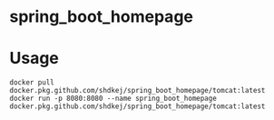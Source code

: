# spring_boot_homepage

# Usage
```
docker pull docker.pkg.github.com/shdkej/spring_boot_homepage/tomcat:latest
docker run -p 8080:8080 --name spring_boot_homepage docker.pkg.github.com/shdkej/spring_boot_homepage/tomcat:latest
```

